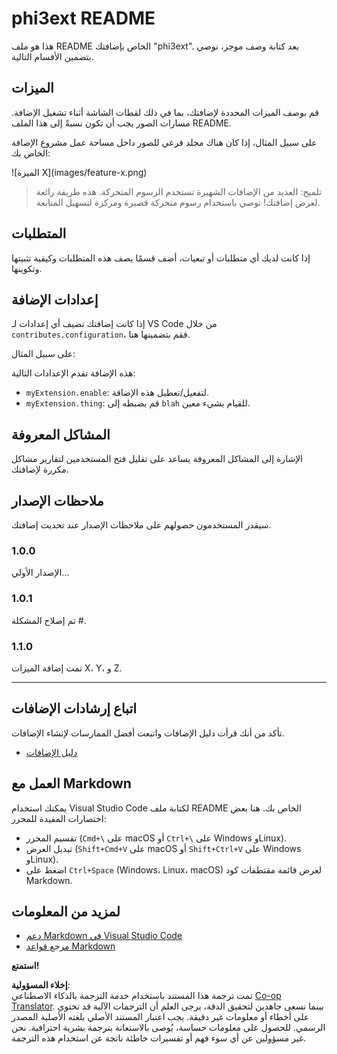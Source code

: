 <!--
CO_OP_TRANSLATOR_METADATA:
{
  "original_hash": "be0b2937160c486180ded27e4f14adeb",
  "translation_date": "2025-03-27T04:14:09+00:00",
  "source_file": "code\\07.Lab\\01\\AIPC\\extensions\\phi3ext\\README.md",
  "language_code": "ar"
}
-->
# phi3ext README

هذا هو ملف README الخاص بإضافتك "phi3ext". بعد كتابة وصف موجز، نوصي بتضمين الأقسام التالية.

## الميزات

قم بوصف الميزات المحددة لإضافتك، بما في ذلك لقطات الشاشة أثناء تشغيل الإضافة. مسارات الصور يجب أن تكون نسبةً إلى هذا الملف README.

على سبيل المثال، إذا كان هناك مجلد فرعي للصور داخل مساحة عمل مشروع الإضافة الخاص بك:

\!\[الميزة X\]\(images/feature-x.png\)

> تلميح: العديد من الإضافات الشهيرة تستخدم الرسوم المتحركة. هذه طريقة رائعة لعرض إضافتك! نوصي باستخدام رسوم متحركة قصيرة ومركزة لتسهيل المتابعة.

## المتطلبات

إذا كانت لديك أي متطلبات أو تبعيات، أضف قسمًا يصف هذه المتطلبات وكيفية تثبيتها وتكوينها.

## إعدادات الإضافة

إذا كانت إضافتك تضيف أي إعدادات لـ VS Code من خلال `contributes.configuration`، فقم بتضمينها هنا.

على سبيل المثال:

هذه الإضافة تقدم الإعدادات التالية:

* `myExtension.enable`: لتفعيل/تعطيل هذه الإضافة.
* `myExtension.thing`: قم بضبطه إلى `blah` للقيام بشيء معين.

## المشاكل المعروفة

الإشارة إلى المشاكل المعروفة يساعد على تقليل فتح المستخدمين لتقارير مشاكل مكررة لإضافتك.

## ملاحظات الإصدار

سيقدر المستخدمون حصولهم على ملاحظات الإصدار عند تحديث إضافتك.

### 1.0.0

الإصدار الأولي...

### 1.0.1

تم إصلاح المشكلة #.

### 1.1.0

تمت إضافة الميزات X، Y، و Z.

---

## اتباع إرشادات الإضافات

تأكد من أنك قرأت دليل الإضافات واتبعت أفضل الممارسات لإنشاء الإضافات.

* [دليل الإضافات](https://code.visualstudio.com/api/references/extension-guidelines?WT.mc_id=aiml-137032-kinfeylo)

## العمل مع Markdown

يمكنك استخدام Visual Studio Code لكتابة ملف README الخاص بك. هنا بعض اختصارات المفيدة للمحرر:

* تقسيم المحرر (`Cmd+\` على macOS أو `Ctrl+\` على Windows وLinux).
* تبديل العرض (`Shift+Cmd+V` على macOS أو `Shift+Ctrl+V` على Windows وLinux).
* اضغط على `Ctrl+Space` (Windows، Linux، macOS) لعرض قائمة مقتطفات كود Markdown.

## لمزيد من المعلومات

* [دعم Markdown في Visual Studio Code](http://code.visualstudio.com/docs/languages/markdown?WT.mc_id=aiml-137032-kinfeylo)
* [مرجع قواعد Markdown](https://help.github.com/articles/markdown-basics/)

**استمتع!**

**إخلاء المسؤولية**:  
تمت ترجمة هذا المستند باستخدام خدمة الترجمة بالذكاء الاصطناعي [Co-op Translator](https://github.com/Azure/co-op-translator). بينما نسعى جاهدين لتحقيق الدقة، يرجى العلم أن الترجمات الآلية قد تحتوي على أخطاء أو معلومات غير دقيقة. يجب اعتبار المستند الأصلي بلغته الأصلية المصدر الرسمي. للحصول على معلومات حساسة، يُوصى بالاستعانة بترجمة بشرية احترافية. نحن غير مسؤولين عن أي سوء فهم أو تفسيرات خاطئة ناتجة عن استخدام هذه الترجمة.